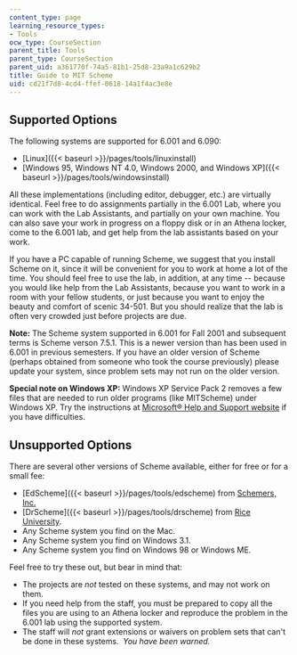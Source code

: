 ```yaml
---
content_type: page
learning_resource_types:
- Tools
ocw_type: CourseSection
parent_title: Tools
parent_type: CourseSection
parent_uid: a361770f-74a5-81b1-25d8-23a9a1c629b2
title: Guide to MIT Scheme
uid: cd21f7d8-4cd4-ffef-0618-14a1f4ac3e8e
---
```


Supported Options
-----------------

The following systems are supported for 6.001 and 6.090:

*   [Linux]({{< baseurl >}}/pages/tools/linuxinstall)
*   [Windows 95, Windows NT 4.0, Windows 2000, and Windows XP]({{< baseurl >}}/pages/tools/windowsinstall)

All these implementations (including editor, debugger, etc.) are virtually identical. Feel free to do assignments partially in the 6.001 Lab, where you can work with the Lab Assistants, and partially on your own machine. You can also save your work in progress on a floppy disk or in an Athena locker, come to the 6.001 lab, and get help from the lab assistants based on your work.

If you have a PC capable of running Scheme, we suggest that you install Scheme on it, since it will be convenient for you to work at home a lot of the time. You should feel free to use the lab, in addition, at any time -- because you would like help from the Lab Assistants, because you want to work in a room with your fellow students, or just because you want to enjoy the beauty and comfort of scenic 34-501. But you should realize that the lab is often very crowded just before projects are due.

**Note:** The Scheme system supported in 6.001 for Fall 2001 and subsequent terms is Scheme verson 7.5.1. This is a newer version than has been used in 6.001 in previous semesters. If you have an older version of Scheme (perhaps obtained from someone who took the course previously) please update your system, since problem sets may not run on the older version.

**Special note on Windows XP:** Windows XP Service Pack 2 removes a few files that are needed to run older programs (like MITScheme) under Windows XP. Try the instructions at [Microsoft® Help and Support website](http://support.microsoft.com/default.aspx?scid=kb;en-us;324767) if you have difficulties.

Unsupported Options
-------------------

There are several other versions of Scheme available, either for free or for a small fee:

*   [EdScheme]({{< baseurl >}}/pages/tools/edscheme) from [Schemers, Inc.](http://www.schemers.com/)
*   [DrScheme]({{< baseurl >}}/pages/tools/drscheme) from [Rice University](http://www.rice.edu/).
*   Any Scheme system you find on the Mac.
*   Any Scheme system you find on Windows 3.1.
*   Any Scheme system you find on Windows 98 or Windows ME.

Feel free to try these out, but bear in mind that:

*   The projects are _not_ tested on these systems, and may not work on them.
*   If you need help from the staff, you must be prepared to copy all the files you are using to an Athena locker and reproduce the problem in the 6.001 lab using the supported system.
*   The staff will _not_ grant extensions or waivers on problem sets that can't be done in these systems.  _You have been warned._